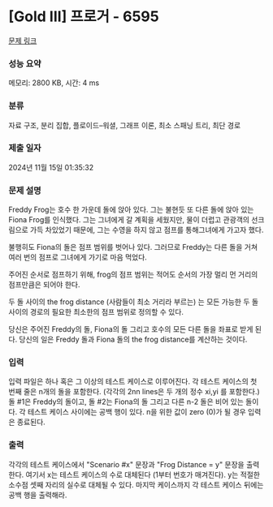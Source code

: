 # [Gold III] 프로거 - 6595 

[문제 링크](https://www.acmicpc.net/problem/6595) 

### 성능 요약

메모리: 2800 KB, 시간: 4 ms

### 분류

자료 구조, 분리 집합, 플로이드–워셜, 그래프 이론, 최소 스패닝 트리, 최단 경로

### 제출 일자

2024년 11월 15일 01:35:32

### 문제 설명

<p>Freddy Frog는 호수 한 가운데 돌에 앉아 있다. 그는 불현듯 또 다른 돌에 앉아 있는 Fiona Frog를 인식했다. 그는 그녀에게 갈 계획을 세웠지만, 물이 더럽고 관광객의 선크림으로 가득 차있었기 때문에, 그는 수영을 하지 않고 점프를 통해그녀에게 가고자 했다. </p>

<p>불행히도 Fiona의 돌은 점프 범위를 벗어나 있다. 그러므로 Freddy는 다른 돌을 거쳐 여러 번의 점프로 그녀에게 가기로 마음 먹었다.</p>

<p>주어진 순서로 점프하기 위해, frog의 점프 범위는 적어도 순서의 가장 멀리 먼 거리의 점프만큼은 되어야 한다.</p>

<p>두 돌 사이의 the frog distance (사람들이 최소 거리라 부르는) 는 모든 가능한 두 돌 사이의 경로의 필요한 최소한의 점프 범위로 정의할 수 있다.</p>

<p>당신은 주어진 Freddy의 돌, Fiona의 돌 그리고 호수의 모든 다른 돌을 좌표로 받게 된다. 당신의 일은 Freddy 돌과 Fiona 돌의 the frog distance를 계산하는 것이다. </p>

### 입력 

 <p>입력 파일은 하나 혹은 그 이상의 테스트 케이스로 이루어진다. 각 테스트 케이스의 첫 번째 줄은 n개의 돌을 포함한다. (각각의 2nn lines은 두 개의 정수 xi,yi 를 포함한다.) 돌 #1은 Freddy의 돌이고, 돌 #2는 Fiona의 돌 그리고 다른 n-2 돌은 비어 있는 돌이다. 각 테스트 케이스 사이에는 공백 행이 있다. n을 위한 값이 zero (0)가 될 경우 입력은 종료된다. </p>

### 출력 

 <p>각각의 테스트 케이스에서 "Scenario #x" 문장과 "Frog Distance = y" 문장을 출력한다. 여기서 x는 테스트 케이스의 수로 대체된다 (1부터 번호가 매겨진다). y는 적절한 소수점 셋째 자리의 실수로 대체될 수 있다. 마지막 케이스까지 각 테스트 케이스 뒤에는 공백 행을 출력해라.</p>

